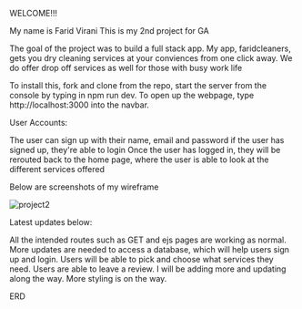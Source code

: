 WELCOME!!! 


My name is Farid Virani
This is my 2nd project for GA


The goal of the project was to build a full stack app. My app, faridcleaners, gets you dry cleaning services at your conviences from one click away. We do offer drop off services as well for those with busy work life 

To install this, fork and clone from the repo, start the server from the console by typing in npm run dev. To open up the webpage, type http://localhost:3000 into the navbar.

User Accounts: 

The user can sign up with their name, email and password 
if the user has signed up, they're able to login
Once the user has logged in, they will be rerouted back to the home page, where the user is able to look at the different services offered 

Below are screenshots of my wireframe 


![project2](https://github.com/fvirani786/faridcleaners/assets/67715327/26a51d6b-aecf-4e7f-a7e6-8c4b27de2c7d)


Latest updates below: 


All the intended routes such as GET and ejs pages are working as normal. More updates are needed to access a database, which will help users sign up and login. Users will be able to pick and choose what services they need. Users are able to leave a review. I will be adding more and updating along the way. More styling is on the way. 





























ERD

